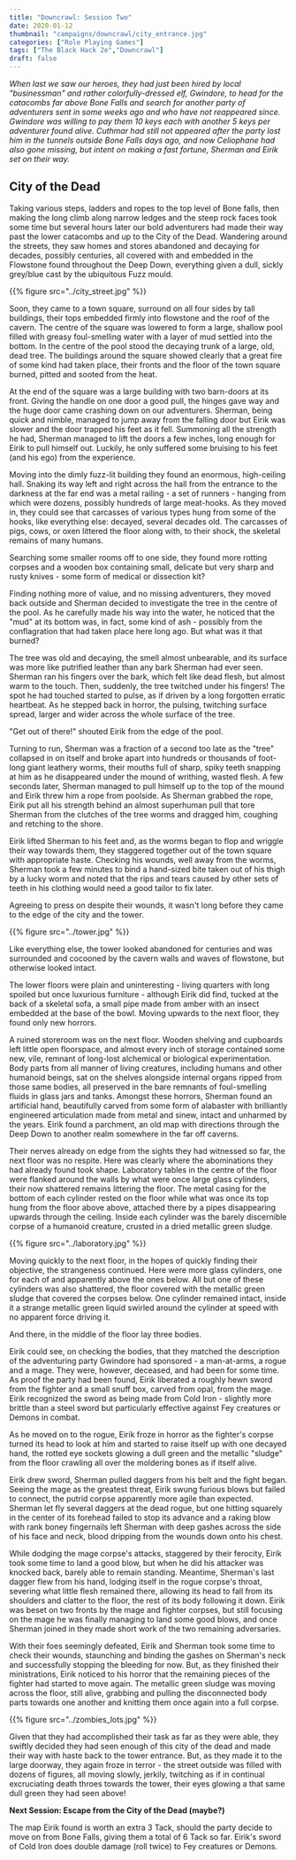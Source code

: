 ```yaml
---
title: "Downcrawl: Session Two"
date: 2020-01-12
thumbnail: "campaigns/downcrawl/city_entrance.jpg"
categories: ["Role Playing Games"]
tags: ["The Black Hack 2e","Downcrawl"]
draft: false
---
```


_When last we saw our heroes, they had just been hired by local "businessman" and rather colorfully-dressed elf, Gwindore, to head for the catacombs far above Bone Falls and search for another party of adventurers sent in some weeks ago and who have not reappeared since. Gwindore was willing to pay them 10 keys each with another 5 keys per adventurer found alive. Cuthmar had still not appeared after the party lost him in the tunnels outside Bone Falls days ago, and now Celiophane had also gone missing, but intent on making a fast fortune, Sherman and Eirik set on their way._

## City of the Dead

Taking various steps, ladders and ropes to the top level of Bone falls, then making the long climb along narrow ledges and the steep rock faces took some time but several hours later our bold adventurers had made their way past the lower catacombs and up to the City of the Dead. Wandering around the streets, they saw homes and stores abandoned and decaying for decades, possibly centuries, all covered with and embedded in the Flowstone found throughout the Deep Down, everything given a dull, sickly grey/blue cast by the ubiquitous Fuzz mould.

{{% figure src="../city_street.jpg" %}}

Soon, they came to a town square, surround on all four sides by tall buildings, their tops embedded firmly into flowstone and the roof of the cavern. The centre of the square was lowered to form a large, shallow pool filled with greasy foul-smelling water with a layer of mud settled into the bottom. In the centre of the pool stood the decaying trunk of a large, old, dead tree. The buildings around the square showed clearly that a great fire of some kind had taken place, their fronts and the floor of the town square burned, pitted and sooted from the heat.

At the end of the square was a large building with two barn-doors at its front. Giving the handle on one door a good pull, the hinges gave way and the huge door came crashing down on our adventurers. Sherman, being quick and nimble, managed to jump away from the falling door but Eirik was slower and the door trapped his feet as it fell. Summoning all the strength he had, Sherman managed to lift the doors a few inches, long enough for Eirik to pull himself out. Luckily, he only suffered some bruising to his feet (and his ego) from the experience.

Moving into the dimly fuzz-lit building they found an enormous, high-ceiling hall. Snaking its way left and right across the hall from the entrance to the darkness at the far end was a metal railing - a set of runners - hanging from which were dozens, possibly hundreds of large meat-hooks. As they moved in, they could see that carcasses of various types hung from some of the hooks, like everything else: decayed, several decades old. The carcasses of pigs, cows, or oxen littered the floor along with, to their shock, the skeletal remains of many humans.

Searching some smaller rooms off to one side, they found more rotting corpses and a wooden box containing small, delicate but very sharp and rusty knives - some form of medical or dissection kit?

Finding nothing more of value, and no missing adventurers, they moved back outside and Sherman decided to investigate the tree in the centre of the pool. As he carefully made his way into the water, he noticed that the "mud" at its bottom was, in fact, some kind of ash - possibly from the conflagration that had taken place here long ago. But what was it that burned?

The tree was old and decaying, the smell almost unbearable, and its surface was more like putrified leather than any bark Sherman had ever seen. Sherman ran his fingers over the bark, which felt like dead flesh, but almost warm to the touch. Then, suddenly, the tree twitched under his fingers! The spot he had touched started to pulse, as if driven by a long forgotten erratic heartbeat. As he stepped back in horror, the pulsing, twitching surface spread, larger and wider across the whole surface of the tree.

"Get out of there!" shouted Eirik from the edge of the pool.

Turning to run, Sherman was a fraction of a second too late as the "tree" collapsed in on itself and broke apart into hundreds or thousands of foot-long giant leathery worms, their mouths full of sharp, spiky teeth snapping at him as he disappeared under the mound of writhing, wasted flesh. A few seconds later, Sherman managed to pull himself up to the top of the mound and Eirik threw him a rope from poolside. As Sherman grabbed the rope, Eirik put all his strength behind an almost superhuman pull that tore Sherman from the clutches of the tree worms and dragged him, coughing and retching to the shore.

Eirik lifted Sherman to his feet and, as the worms began to flop and wriggle their way towards them, they staggered together out of the town square with appropriate haste. Checking his wounds, well away from the worms, Sherman took a few minutes to bind a hand-sized bite taken out of his thigh by a lucky worm and noted that the rips and tears caused by other sets of teeth in his clothing would need a good tailor to fix later.

Agreeing to press on despite their wounds, it wasn't long before they came to the edge of the city and the tower.

{{% figure src="../tower.jpg" %}}

Like everything else, the tower looked abandoned for centuries and was surrounded and cocooned by the cavern walls and waves of flowstone, but otherwise looked intact.

The lower floors were plain and uninteresting - living quarters with long spoiled but once luxurious furniture - although Eirik did find, tucked at the back of a skeletal sofa, a small pipe made from amber with an insect embedded at the base of the bowl. Moving upwards to the next floor, they found only new horrors.

A ruined storeroom was on the next floor. Wooden shelving and cupboards left little open floorspace, and almost every inch of storage contained some new, vile, remnant of long-lost alchemical or biological experimentation. Body parts from all manner of living creatures, including humans and other humanoid beings, sat on the shelves alongside internal organs ripped from those same bodies, all preserved in the bare remnants of foul-smelling fluids in glass jars and tanks. Amongst these horrors, Sherman found an artificial hand, beautifully carved from some form of alabaster with brilliantly engineered articulation made from metal and sinew, intact and unharmed by the years. Eirik found a parchment, an old map with directions through the Deep Down to another realm somewhere in the far off caverns.

Their nerves already on edge from the sights they had witnessed so far, the next floor was no respite. Here was clearly where the abominations they had already found took shape. Laboratory tables in the centre of the floor were flanked around the walls by what were once large glass cylinders, their now shattered remains littering the floor. The metal casing for the bottom of each cylinder rested on the floor while what was once its top hung from the floor above above, attached there by a pipes disappearing upwards through the ceiling. Inside each cylinder was the barely discernible corpse of a humanoid creature, crusted in a dried metallic green sludge.

{{% figure src="../laboratory.jpg" %}}

Moving quickly to the next floor, in the hopes of quickly finding their objective, the strangeness continued. Here were more glass cylinders, one for each of and apparently above the ones below. All but one of these cylinders was also shattered, the floor covered with the metallic green sludge that covered the corpses below. One cylinder remained intact, inside it a strange metallic green liquid swirled around the cylinder at speed with no apparent force driving it.

And there, in the middle of the floor lay three bodies.

Eirik could see, on checking the bodies, that they matched the description of the adventuring party Gwindore had sponsored - a man-at-arms, a rogue and a mage. They were, however, deceased, and had been for some time. As proof the party had been found, Eirik liberated a roughly hewn sword from the fighter and a small snuff box, carved from opal, from the mage. Eirik recognized the sword as being made from Cold Iron - slightly more brittle than a steel sword but particularly effective against Fey creatures or Demons in combat.

As he moved on to the rogue, Eirik froze in horror as the fighter's corpse turned its head to look at him and started to raise itself up with one decayed hand, the rotted eye sockets glowing a dull green and the metallic "sludge" from the floor crawling all over the moldering bones as if itself alive.

Eirik drew sword, Sherman pulled daggers from his belt and the fight began. Seeing the mage as the greatest threat, Eirik swung furious blows but failed to connect, the putrid corpse apparently more agile than expected. Sherman let fly several daggers at the dead rogue, but one hitting squarely in the center of its forehead failed to stop its advance and a raking blow with rank boney fingernails left Sherman with deep gashes across the side of his face and neck, blood dripping from the wounds down onto his chest.

While dodging the mage corpse's attacks, staggered by their ferocity, Eirik took some time to land a good blow, but when he did his attacker was knocked back, barely able to remain standing. Meantime, Sherman's last dagger flew from his hand, lodging itself in the rogue corpse's throat, severing what little flesh remained there, allowing its head to fall from its shoulders and clatter to the floor, the rest of its body following it down. Eirik was beset on two fronts by the mage and fighter corpses, but still focusing on the mage he was finally managing to land some good blows, and once Sherman joined in they made short work of the two remaining adversaries.

With their foes seemingly defeated, Eirik and Sherman took some time to check their wounds, staunching and binding the gashes on Sherman's neck and successfully stopping the bleeding for now. But, as they finished their ministrations, Eirik noticed to his horror that the remaining pieces of the fighter had started to move again. The metallic green sludge was moving across the floor, still alive, grabbing and pulling the disconnected body parts towards one another and knitting them once again into a full corpse.

{{% figure src="../zombies_lots.jpg" %}}

Given that they had accomplished their task as far as they were able, they swiftly decided they had seen enough of this city of the dead and made their way with haste back to the tower entrance. But, as they made it to the large doorway, they again froze in terror - the street outside was filled with dozens of figures, all moving slowly, jerkily, twitching as if in continual excruciating death throes towards the tower, their eyes glowing a that same dull green they had seen above!

**Next Session: Escape from the City of the Dead (maybe?)**

The map Eirik found is worth an extra 3 Tack, should the party decide to move on from Bone Falls, giving them a total of 6 Tack so far. Eirik's sword of Cold Iron does double damage (roll twice) to Fey creatures or Demons.


